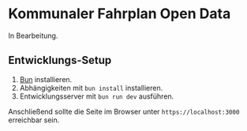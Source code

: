 # Kommunaler Fahrplan Open Data

In Bearbeitung.

## Entwicklungs-Setup

1. [Bun](https://bun.sh/) installieren.
3. Abhängigkeiten mit `bun install` installieren.
4. Entwicklungsserver mit `bun run dev` ausführen.

Anschließend sollte die Seite im Browser unter `https://localhost:3000` erreichbar sein.
